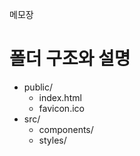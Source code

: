 메모장

# 폴더 구조와 설명

- public/
    - index.html
    - favicon.ico
- src/
    - components/
    - styles/

